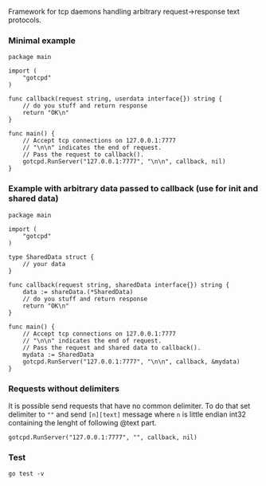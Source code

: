 Framework for tcp daemons handling arbitrary request->response text protocols.

### Minimal example
```
package main

import (
    "gotcpd"
)

func callback(request string, userdata interface{}) string {
    // do you stuff and return response
    return "OK\n"
}

func main() {
    // Accept tcp connections on 127.0.0.1:7777
    // "\n\n" indicates the end of request.
    // Pass the request to callback().
    gotcpd.RunServer("127.0.0.1:7777", "\n\n", callback, nil)
} 
```

### Example with arbitrary data passed to callback (use for init and shared data)
```
package main

import (
    "gotcpd"
)

type SharedData struct {
    // your data
}

func callback(request string, sharedData interface{}) string {
    data := shareData.(*SharedData)
    // do you stuff and return response
    return "OK\n"
}

func main() {
    // Accept tcp connections on 127.0.0.1:7777
    // "\n\n" indicates the end of request.
    // Pass the request and shared data to callback().
    mydata := SharedData
    gotcpd.RunServer("127.0.0.1:7777", "\n\n", callback, &mydata)
} 
```

### Requests without delimiters

It is possible send requests that have no common delimiter. 
To do that set delimiter to `""` and send `[n][text]` message where `n` is little endian int32 containing the lenght of following @text part.

```
gotcpd.RunServer("127.0.0.1:7777", "", callback, nil)
```

### Test
```
go test -v
```

